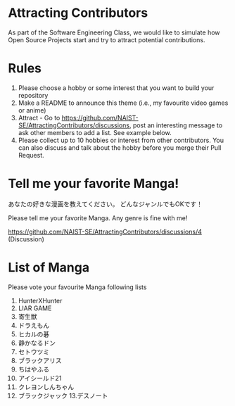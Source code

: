 # Attracting Contributors
As part of the Software Engineering Class, we would like to simulate how Open Source Projects start and try to attract potential contributions.

# Rules

1. Please choose a hobby or some interest that you want to build your repository
2. Make a README to announce this theme (i.e., my favourite video games or anime)
3. Attract - Go to https://github.com/NAIST-SE/AttractingContributors/discussions, post an interesting message to ask other members to add a list. See example below.
4. Please collect up to 10 hobbies or interest from other contributors. You can also discuss and talk about the hobby before you merge their Pull Request.

# Tell me your favorite Manga!
あなたの好きな漫画を教えてください。
どんなジャンルでもOKです！

Please tell me your favorite Manga.
Any genre is fine with me!

https://github.com/NAIST-SE/AttractingContributors/discussions/4 (Discussion)

# List of Manga
Please vote your favourite Manga following lists 
1. HunterXHunter
2. LIAR GAME
3. 寄生獣
4. ドラえもん
5. ヒカルの碁
6. 静かなるドン
7. セトウツミ
8. ブラックアリス
9. ちはやふる
10. アイシールド21
11. クレヨンしんちゃん
12. ブラックジャック
13.デスノート
